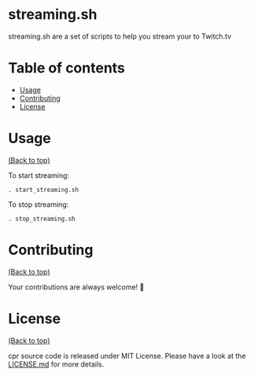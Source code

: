 # streaming.sh

streaming.sh are a set of scripts to help you stream your to Twitch.tv

# Table of contents

- [Usage](#usage)
- [Contributing](#contributing)
- [License](#license)

# Usage

[(Back to top)](#table-of-contents)

To start streaming:

```fish
. start_streaming.sh
```

To stop streaming:

```fish
. stop_streaming.sh
```

# Contributing

[(Back to top)](#table-of-contents)

Your contributions are always welcome! :tada:

# License

[(Back to top)](#table-of-contents)

cpr source code is released under MIT License. Please have a look at the [LICENSE.md](LICENSE.md) for more details.